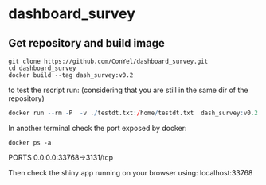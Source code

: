# dashboard_survey

## Get repository and build image
```
git clone https://github.com/ConYel/dashboard_survey.git
cd dashboard_survey
docker build --tag dash_survey:v0.2
```

to test the rscript run:
(considering that you are still in the same dir of the repository)
```r
docker run --rm -P  -v ./testdt.txt:/home/testdt.txt  dash_survey:v0.2 /home/testdt.txt

```

In another terminal check the port exposed by docker:
```
docker ps -a
```
PORTS
0.0.0.0:33768->3131/tcp

Then check the shiny app running on your browser using:
localhost:33768
